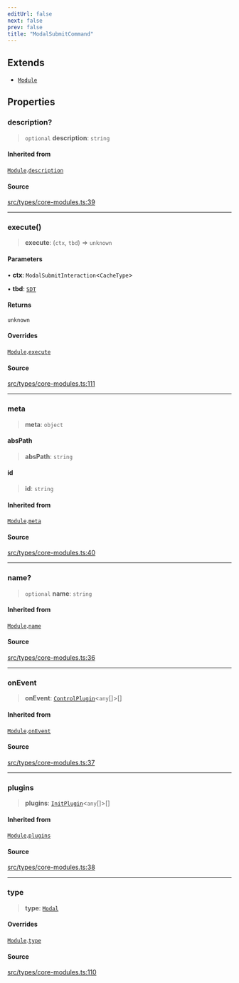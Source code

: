 ```yaml
---
editUrl: false
next: false
prev: false
title: "ModalSubmitCommand"
---
```


## Extends

- [`Module`](/v4/api/interfaces/module/)

## Properties

### description?

> `optional` **description**: `string`

#### Inherited from

[`Module`](/v4/api/interfaces/module/).[`description`](/v4/api/interfaces/module/#description)

#### Source

[src/types/core-modules.ts:39](https://github.com/sern-handler/handler/blob/222ecd9b61ad0b94830a2a9444118f01e1b7d6cd/src/types/core-modules.ts#L39)

***

### execute()

> **execute**: (`ctx`, `tbd`) => `unknown`

#### Parameters

• **ctx**: `ModalSubmitInteraction`\<`CacheType`\>

• **tbd**: [`SDT`](/v4/api/type-aliases/sdt/)

#### Returns

`unknown`

#### Overrides

[`Module`](/v4/api/interfaces/module/).[`execute`](/v4/api/interfaces/module/#execute)

#### Source

[src/types/core-modules.ts:111](https://github.com/sern-handler/handler/blob/222ecd9b61ad0b94830a2a9444118f01e1b7d6cd/src/types/core-modules.ts#L111)

***

### meta

> **meta**: `object`

#### absPath

> **absPath**: `string`

#### id

> **id**: `string`

#### Inherited from

[`Module`](/v4/api/interfaces/module/).[`meta`](/v4/api/interfaces/module/#meta)

#### Source

[src/types/core-modules.ts:40](https://github.com/sern-handler/handler/blob/222ecd9b61ad0b94830a2a9444118f01e1b7d6cd/src/types/core-modules.ts#L40)

***

### name?

> `optional` **name**: `string`

#### Inherited from

[`Module`](/v4/api/interfaces/module/).[`name`](/v4/api/interfaces/module/#name)

#### Source

[src/types/core-modules.ts:36](https://github.com/sern-handler/handler/blob/222ecd9b61ad0b94830a2a9444118f01e1b7d6cd/src/types/core-modules.ts#L36)

***

### onEvent

> **onEvent**: [`ControlPlugin`](/v4/api/interfaces/controlplugin/)\<`any`[]\>[]

#### Inherited from

[`Module`](/v4/api/interfaces/module/).[`onEvent`](/v4/api/interfaces/module/#onevent)

#### Source

[src/types/core-modules.ts:37](https://github.com/sern-handler/handler/blob/222ecd9b61ad0b94830a2a9444118f01e1b7d6cd/src/types/core-modules.ts#L37)

***

### plugins

> **plugins**: [`InitPlugin`](/v4/api/interfaces/initplugin/)\<`any`[]\>[]

#### Inherited from

[`Module`](/v4/api/interfaces/module/).[`plugins`](/v4/api/interfaces/module/#plugins)

#### Source

[src/types/core-modules.ts:38](https://github.com/sern-handler/handler/blob/222ecd9b61ad0b94830a2a9444118f01e1b7d6cd/src/types/core-modules.ts#L38)

***

### type

> **type**: [`Modal`](/v4/api/enumerations/commandtype/#modal)

#### Overrides

[`Module`](/v4/api/interfaces/module/).[`type`](/v4/api/interfaces/module/#type)

#### Source

[src/types/core-modules.ts:110](https://github.com/sern-handler/handler/blob/222ecd9b61ad0b94830a2a9444118f01e1b7d6cd/src/types/core-modules.ts#L110)
